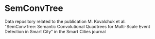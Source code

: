 # SemConvTree
Data repository related to the publication M. Kovalchuk et al. "SemConvTree: Semantic Convolutional Quadtrees for Multi-Scale Event Detection in Smart City" in the Smart Cities journal
